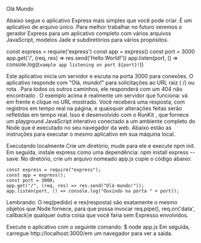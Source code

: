 Olá Mundo

Abaixo segue o aplicativo Express mais simples que você pode criar. É um aplicativo de arquivo único.
Para melhor trabalhar no futuro veremos o gerador Express para um aplicativo completo com vários arquivos JavaScript, modelos Jade e subdiretórios para vários propósitos.

const express = require('express')
const app = express()
const port = 3000
app.get('/', (req, res) => res.send('Hello World!'))
app.listen(port, () => console.log(`Example app listening on port ${port}!`))

Este aplicativo inicia um servidor e escuta na porta 3000 para conexões. O aplicativo responde com "Olá, mundo!" para solicitações ao URL raiz ( /) ou rota . Para todos os outros caminhos, ele responderá com um 404 não encontrado .
O exemplo acima é realmente um servidor que funciona: vá em frente e clique no URL mostrado. Você receberá uma resposta, com registros em tempo real na página, e quaisquer alterações feitas serão refletidas em tempo real. Isso é desenvolvido com o RunKit , que fornece um playground JavaScript interativo conectado a um ambiente completo do Node que é executado no seu navegador da web. Abaixo estão as instruções para executar o mesmo aplicativo em sua máquina local.

Executando localmente
Crie um diretório, mude para ele e execute npm init.
Em seguida, instale express como uma dependência: npm install express --save.
No diretório, crie um arquivo nomeado app.js copie o código abaixo:

    const express = require("express");
    const app = express();
    const port = 3000;
    app.get("/", (req, res) => res.send("Olá mundo!"));
    app.listen(port, () => console.log("Ouvindo na porta " + port));

Lembrando:
O req(pedido) e res(resposta) são exatamente o mesmo objetos que Node fornece, para que possa invocar req.pipe(), req.on('data', callback)e qualquer outra coisa que você faria sem Expresso envolvidos.

Execute o aplicativo com o seguinte comando:
\$ node app.js
Em seguida, carregue http://localhost:3000/em um navegador para ver a saída.
